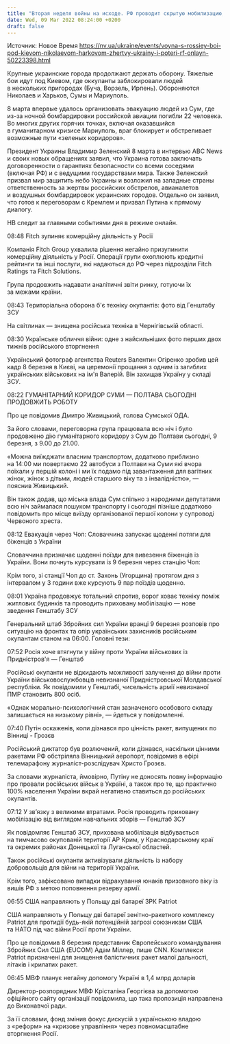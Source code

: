 ```yaml
---
title: "Вторая неделя войны на исходе. РФ проводит скрытую мобилизацию, эвакуация из Сум сегодня продолжится, МВФ готовит помощь Украине — онлайн"
date: Wed, 09 Mar 2022 08:24:00 +0200
draft: false
---
```

Источник: Новое Время https://nv.ua/ukraine/events/voyna-s-rossiey-boi-pod-kievom-nikolaevom-harkovom-zhertvy-ukrainy-i-poteri-rf-onlayn-50223398.html


Крупные украинские города продолжают держать оборону. Тяжелые бои идут под Киевом, где оккупанты заблокировали людей в нескольких пригородах (Буча, Ворзель, Ирпень). Обороняются Николаев и Харьков, Сумы и Мариуполь.

8 марта впервые удалось организовать эвакуацию людей из Сум, где из-за ночной бомбардировки российской авиации погибли 22 человека. Во многих других горячих точках, включая оказавшийся в гуманитарном кризисе Мариуполь, враг блокирует и обстреливает возможные пути «зеленых коридоров».

Президент Украины Владимир Зеленский 8 марта в интервью ABC News и своих новых обращениях заявил, что Украина готова заключать договоренности о гарантиях безопасности со всеми соседями (включая РФ) и с ведущими государствами мира. Также Зеленский призвал мир защитить небо Украины и возложил на западные страны ответственность за жертвы российских обстрелов, авианалетов и воздушных бомбардировок украинских городов. Отдельно он заявил, что готов к переговорам с Кремлем и призвал Путина к прямому диалогу.

НВ следит за главными событиями дня в режиме онлайн.

08:48 Fitch зупиняє комерційну діяльність у Росії

Компанія Fitch Group ухвалила рішення негайно призупинити комерційну діяльність у Росії. Операції групи охоплюють кредитні рейтинги та інші послуги, які надаються до РФ через підрозділи Fitch Ratings та Fitch Solutions.

Група продовжить надавати аналітичні звіти ринку, готуючи їх за межами країни.

08:43 Територіальна оборона б'є техніку окупантів: фото від Генштабу ЗСУ

На світлинах — знищена російська техніка в Чернігівській області.

08:30 Українське обличчя війни: одне з найсильніших фото перших двох тижнів російського вторгнення

Український фотограф агентства Reuters Валентин Огіренко зробив цей кадр 8 березня в Києві, на церемонії прощання з одним із загиблих українських військових на ім'я Валерій. Він захищав Україну у складі ЗСУ.

08:22 ГУМАНІТАРНИЙ КОРИДОР СУМИ — ПОЛТАВА СЬОГОДНІ ПРОДОВЖИТЬ РОБОТУ 

Про це повідомив Дмитро Живицький, голова Сумської ОДА.

За його словами, переговорна група працювала всю ніч і було продовжено дію гуманітарного коридору з Сум до Полтави сьогодні, 9 березня, з 9.00 до 21.00.

«Можна виїжджати власним транспортом, додатково приблизно на 14:00 ми повертаємо 22 автобуси з Полтави на Суми які вчора поїхали у першій колоні і ми їх подамо під завантаження для вагітних жінок, жінок з дітьми, людей старшого віку та з інвалідністю», — пояснив Живицький.

Він також додав, що міська влада Сум спільно з народними депутатами всю ніч займалася пошуком транспорту і сьогодні пізніше додатково повідомить про місце виїзду організованої першої колони у супроводі Червоного хреста.

08:12 Евакуація через Чоп: Словаччина запускає щоденні потяги для біженців з України

Словаччина призначає щоденні поїзди для вивезення біженців із України. Вони почнуть курсувати із 9 березня через станцію Чоп:

Крім того, зі станції Чоп до ст. Захонь (Угорщина) протягом дня з інтервалом у 3 години вже курсують 9 пар поїздів щоденно.

08:01 Україна продовжує тотальний спротив, ворог ховає техніку поміж житлових будинків та проводить приховану мобілізацію — нове зведення Генштабу ЗСУ

Генеральний штаб Збройних сил України вранці 9 березня розповів про ситуацію на фронтах та опір українських захисників російським окупантам станом на 06:00. Головні тези:

07:52 Росія хоче втягнути у війну проти України військових із Придністров'я — Генштаб

Російські окупанти не відкидають можливості залучення до війни проти України військовослужбовців невизнаної Придністровської Молдавської республіки. Як повідомили у Генштабі, чисельність армії невизнаної ПМР становить 800 осіб.

«Однак морально-психологічний стан зазначеного особового складу залишається на низькому рівні», — йдеться у повідомленні.

07:40 Путін оскаженів, коли дізнався про цінність ракет, випущених по Вінниці - Грозєв

Російський диктатор був розлючений, коли дізнався, наскільки цінними ракетами РФ обстріляла Вінницький аеропорт, повідомив в ефірі телемарафону журналіст-розслідувач Христо Грозєв.

За словами журналіста, ймовірно, Путіну не доносять повну інформацію про провали російських військ в Україні, а також про те, що практично 100% населення України вкрай негативно ставиться до російських окупантів.

07:12 У зв’язку з великими втратами. Росія проводить приховану мобілізацію від виглядом навчальних зборів — Генштаб ЗСУ

Як повідомляє Генштаб ЗСУ, прихована мобілізація відбувається на тимчасово окупованій території АР Крим, у Краснодарському краї та окремих районах Донецької та Луганської областей.

Також російські окупанти активізували діяльність із набору добровольців для війни на території України.

Крім того, зафіксовано випадки відрахування юнаків призовного віку із вишів РФ з метою поповнення резерву армії.

06:55 США направляють у Польщу дві батареї ЗРК Patriot

США направляють у Польщу дві батареї зенітно-ракетного комплексу Patriot для протидії будь-якій потенційній загрозі союзникам США та НАТО під час війни Росії проти України.

Про це повідомив 8 березня представник Європейського командування Збройних Сил США (EUCOM) Адам Міллер, пише CNN. Комплекси Patriot призначені для знищення балістичних ракет малої дальності, літаків і крилатих ракет.

06:45 МВФ планує негайну допомогу Україні в 1,4 млрд доларів

Директор-розпорядник МВФ Крісталіна Георгієва за допомогою офіційного сайту організації повідомила, що така пропозиція направлена до Виконавчої ради.

За її словами, фонд змінив фокус дискусій з українською владою з «реформ» на «кризове управління» через повномасштабне вторгнення Росії.
